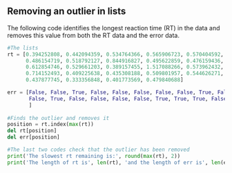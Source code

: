 ## Removing an outlier in lists
The following code identifies the longest reaction time (RT) in the data and removes this value from both the RT data and the error data.

```python
#The lists
rt = [0.394252808, 0.442094359, 0.534764366, 0.565906723, 0.570404592, 
      0.486154719, 0.518792127, 0.844916827, 0.495622859, 0.476159436, 
      0.612854746, 0.529661203, 0.389157455, 1.517088266, 0.573962432, 
      0.714152493, 0.409225638, 0.435308188, 0.509801957, 0.544626271, 
      0.437877745, 0.333356848, 0.401773569, 0.479840688]

err = [False, False, True, False, False, False, False, False, True, False, 
       False, True, False, False, False, False, True, True, True, False, 
       ]
       
#Finds the outlier and removes it
position = rt.index(max(rt))
del rt[position]
del err[position]

#The last two codes check that the outlier has been removed
print('The slowest rt remaining is:', round(max(rt), 2))
print('The length of rt is', len(rt), 'and the length of err is', len(err)
```
